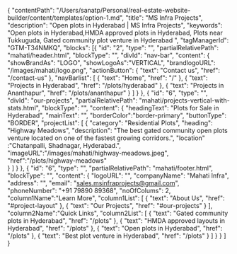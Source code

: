 {
  "contentPath": "/Users/sanatp/Personal/real-estate-website-builder/content/templates/option-1.md",
  "title": "MS Infra Projects",
  "description": "Open plots in Hyderabad | MS Infra Projects",
  "keywords": "Open plots in Hyderabad,HMDA approved plots in Hyderabad, Plots near Tukkuguda, Gated community plot venture in Hyderabad ",
  "tagManagerId": "GTM-T34NMKQ",
  "blocks": [{
      "id": "2",
      "type": "",
      "partialRelativePath": "mahati/header.html",
      "blockType": "",
      "divId": "nav-bar",
      "content": {
        "showBrandAs": "LOGO",
        "showLogoAs":"VERTICAL",
        "brandlogoURL": "/images/mahati/logo.png",
        "actionButton": {
            "text": "Contact us",
            "href": "/contact-us"
        },
        "navBarlist": [
          {
            "text": "Home",
            "href": "/"
          },
          {
            "text": "Projects in Hyderabad",
            "href": "/plots/hyderabad"
          },
          {
            "text": "Projects in Ananthapur",
            "href": "/plots/ananthapur"
          }
        ]
      }
    },
    {
      "id": "6",
      "type": "",
      "divId": "our-projects",
      "partialRelativePath": "mahati/projects-vertical-with-stats.html",
      "blockType": "",
      "content": {
        "headingText": "Plots for Sale in Hyderabad",
        "mainText": "",
        "borderColor":"border-primary",
        "buttonType": "BORDER",
        "projectList": [
          {
            "category": "Residential Plots",
            "heading": "Highway Meadows",
            "description": "The best gated community open plots venture located on one of the fastest growing corridors.",
            "location" :"Chatanpalli, Shadnagar, Hyderabad.",
            "imageURL":"/images/mahati/highway-meadows.jpeg",
            "href":"/plots/highway-meadows"          
          }
        ]
      }
    },
    {
      "id": "6",
      "type": "",
      "partialRelativePath": "mahati/footer.html",
      "blockType": "",
      "content": {
        "logoURL": "",
        "companyName": "Mahati Infra",
        "address": "",
        "email": "sales.msinfraprojects@gmail.com",
        "phoneNumber": "+91 79890 89368",
        "noOfColums": 2,
        "column1Name":"Learn More",
        "column1List": [
        {
            "text": "About Us",
            "href": "#project-layout"
          },
          {
            "text": "Our Projects",
            "href": "#our-projects"
          }
        ],
        "column2Name":"Quick Links",
        "column2List": [
          {
            "text": "Gated community plots in Hyderabad",
            "href": "/plots"
          },
          {
            "text": "HMDA approved layouts in Hyderabad",
            "href": "/plots"
          },
          {
            "text": "Open plots in Hyderabad",
            "href": "/plots"
          },
          {
            "text": "Best plot venture in Hyderabad",
            "href": "/plots"
          }
        ]
      }
    }
  ]
}
